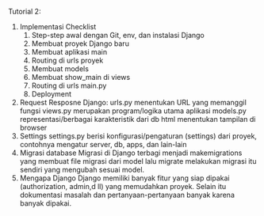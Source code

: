 Tutorial 2:
1. Implementasi Checklist
    1. Step-step awal dengan Git, env, dan instalasi Django
    2. Membuat proyek Django baru
    3. Membuat aplikasi main
    4. Routing di urls proyek
    5. Membuat models
    6. Membuat show_main di views
    7. Routing di urls main.py
    8. Deployment
2. Request Resposne Django:
    urls.py menentukan URL yang memanggil fungsi
    views.py merupakan program/logika utama aplikasi
    models.py representasi/berbagai karakteristik dari db
    html menentukan tampilan di browser
3. Settings
    settings.py berisi konfigurasi/pengaturan (settings) dari proyek, contohnya mengatur server, db, apps, dan lain-lain
4. Migrasi database
    Migrasi di Django terbagi menjadi makemigrations yang membuat file migrasi dari model lalu migrate melakukan migrasi itu sendiri yang mengubah sesuai model.
5. Mengapa Django
    Django memiliki banyak fitur yang siap dipakai (authorization, admin,d ll) yang memudahkan proyek. Selain itu dokumentasi masalah dan pertanyaan-pertanyaan banyak karena banyak dipakai.